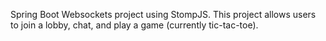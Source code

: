 Spring Boot Websockets project using StompJS. This project allows users to join a lobby, chat, and play a game (currently tic-tac-toe).
